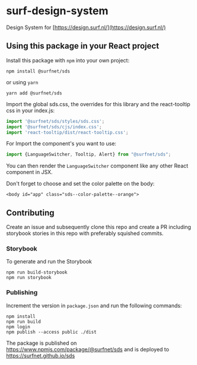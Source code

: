 # surf-design-system

Design System for [https://design.surf.nl/](https://design.surf.nl/)

## Using this package in your React project

Install this package with `npm` into your own project:
```shell
npm install @surfnet/sds
```
or using `yarn`
```shell
yarn add @surfnet/sds
```
Import the global sds.css, the overrides for this library and the react-tooltip css in your index.js:
```js
import '@surfnet/sds/styles/sds.css';
import '@surfnet/sds/cjs/index.css';
import 'react-tooltip/dist/react-tooltip.css';
```
For 
Import the component's you want to use:
```js
import {LanguageSwitcher, Tooltip, Alert} from "@surfnet/sds";
```
You can then render the `LanguageSwitcher` component like any other React component in JSX.

Don't forget to choose and set the color palette on the body:
```
<body id="app" class="sds--color-palette--orange">
```

## Contributing
Create an issue and subsequently clone this repo and create a PR including storybook stories in this repo
with preferably squished commits.

### Storybook

To generate and run the Storybook
```
npm run build-storybook
npm run storybook
```

### Publishing

Increment the version in `package.json` and run the following commands:
```
npm install
npm run build
npm login
npm publish --access public ./dist
```
The package is published on https://www.npmjs.com/package/@surfnet/sds and is deployed to https://surfnet.github.io/sds
